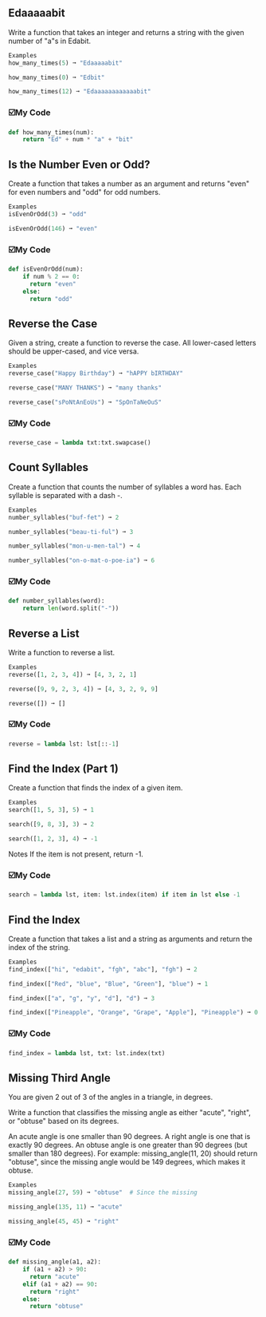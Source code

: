## Edaaaaabit
Write a function that takes an integer and returns a string with the given number of "a"s in Edabit.
```python
Examples
how_many_times(5) ➞ "Edaaaaabit"

how_many_times(0) ➞ "Edbit"

how_many_times(12) ➞ "Edaaaaaaaaaaaabit"
```
### :ballot_box_with_check:My Code
```python
def how_many_times(num):
	return "Ed" + num * "a" + "bit"
```

## Is the Number Even or Odd?
Create a function that takes a number as an argument and returns "even" for even numbers and "odd" for odd numbers.
```python
Examples
isEvenOrOdd(3) ➞ "odd"

isEvenOrOdd(146) ➞ "even"
```
### :ballot_box_with_check:My Code
```python
def isEvenOrOdd(num):
	if num % 2 == 0:
	  return "even"
	else:
	  return "odd"
```

## Reverse the Case
Given a string, create a function to reverse the case. All lower-cased letters should be upper-cased, and vice versa.
```python
Examples
reverse_case("Happy Birthday") ➞ "hAPPY bIRTHDAY"

reverse_case("MANY THANKS") ➞ "many thanks"

reverse_case("sPoNtAnEoUs") ➞ "SpOnTaNeOuS"
```
### :ballot_box_with_check:My Code
```python
reverse_case = lambda txt:txt.swapcase()
```

## Count Syllables
Create a function that counts the number of syllables a word has. Each syllable is separated with a dash -.
```python
Examples
number_syllables("buf-fet") ➞ 2

number_syllables("beau-ti-ful") ➞ 3

number_syllables("mon-u-men-tal") ➞ 4

number_syllables("on-o-mat-o-poe-ia") ➞ 6
```
### :ballot_box_with_check:My Code
```python
def number_syllables(word):
	return len(word.split("-"))
```

## Reverse a List
Write a function to reverse a list.
```python
Examples
reverse([1, 2, 3, 4]) ➞ [4, 3, 2, 1]

reverse([9, 9, 2, 3, 4]) ➞ [4, 3, 2, 9, 9]

reverse([]) ➞ []
```
### :ballot_box_with_check:My Code
```python
reverse = lambda lst: lst[::-1]
```

## Find the Index (Part 1)
Create a function that finds the index of a given item.
```python
Examples
search([1, 5, 3], 5) ➞ 1

search([9, 8, 3], 3) ➞ 2

search([1, 2, 3], 4) ➞ -1
```
Notes
If the item is not present, return -1.
### :ballot_box_with_check:My Code
```python
search = lambda lst, item: lst.index(item) if item in lst else -1
```
## Find the Index
Create a function that takes a list and a string as arguments and return the index of the string.
```python
Examples
find_index(["hi", "edabit", "fgh", "abc"], "fgh") ➞ 2

find_index(["Red", "blue", "Blue", "Green"], "blue") ➞ 1

find_index(["a", "g", "y", "d"], "d") ➞ 3

find_index(["Pineapple", "Orange", "Grape", "Apple"], "Pineapple") ➞ 0
```
### :ballot_box_with_check:My Code
```python
find_index = lambda lst, txt: lst.index(txt)
```
## Missing Third Angle
You are given 2 out of 3 of the angles in a triangle, in degrees.

Write a function that classifies the missing angle as either "acute", "right", or "obtuse" based on its degrees.

An acute angle is one smaller than 90 degrees.
A right angle is one that is exactly 90 degrees.
An obtuse angle is one greater than 90 degrees (but smaller than 180 degrees).
For example: missing_angle(11, 20) should return "obtuse", since the missing angle would be 149 degrees, which makes it obtuse.
```python
Examples
missing_angle(27, 59) ➞ "obtuse"  # Since the missing

missing_angle(135, 11) ➞ "acute"

missing_angle(45, 45) ➞ "right"
```
### :ballot_box_with_check:My Code
```python
def missing_angle(a1, a2):
	if (a1 + a2) > 90:
	  return "acute"
	elif (a1 + a2) == 90:
	  return "right"
	else: 
	  return "obtuse"
```
